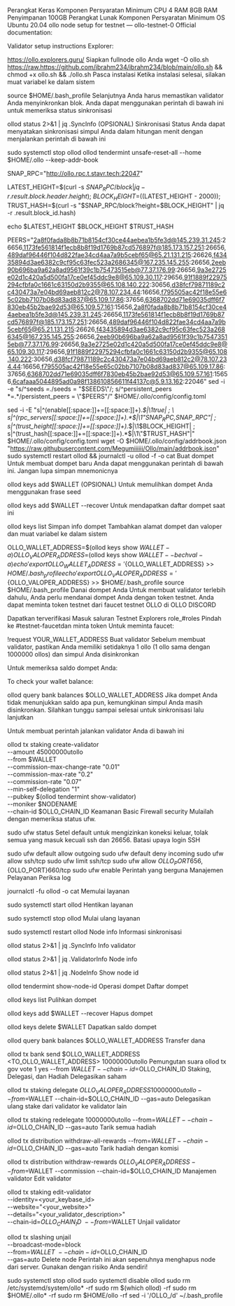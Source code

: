 Perangkat Keras
Komponen	Persyaratan Minimum
CPU	4
RAM	8GB RAM
Penyimpanan	100GB
Perangkat Lunak
Komponen	Persyaratan Minimum
OS	Ubuntu 20.04
ollo node setup for testnet — ollo-testnet-0
Official documentation:

Validator setup instructions
Explorer:

https://ollo.explorers.guru/
Siapkan fullnode ollo Anda
wget -O ollo.sh https://raw.https://github.com/ibrahm234/ibrahm234/blob/main/ollo.sh && chmod +x ollo.sh && ./ollo.sh
Pasca instalasi
Ketika instalasi selesai, silakan muat variabel ke dalam sistem

source $HOME/.bash_profile
Selanjutnya Anda harus memastikan validator Anda menyinkronkan blok. Anda dapat menggunakan perintah di bawah ini untuk memeriksa status sinkronisasi

ollod status 2>&1 | jq .SyncInfo
(OPSIONAL) Sinkronisasi Status
Anda dapat menyatakan sinkronisasi simpul Anda dalam hitungan menit dengan menjalankan perintah di bawah ini

sudo systemctl stop ollod
ollod tendermint unsafe-reset-all --home $HOME/.ollo --keep-addr-book

SNAP_RPC="http://ollo.rpc.t.stavr.tech:22047"

LATEST_HEIGHT=$(curl -s $SNAP_RPC/block | jq -r .result.block.header.height); \
BLOCK_HEIGHT=$((LATEST_HEIGHT - 2000)); \
TRUST_HASH=$(curl -s "$SNAP_RPC/block?height=$BLOCK_HEIGHT" | jq -r .result.block_id.hash)

echo $LATEST_HEIGHT $BLOCK_HEIGHT $TRUST_HASH

PEERS="2a8f0fada8b8b71b8154cf30ce44aebea1b5fe3d@145.239.31.245:26656,1173fe561814f1ecb8b8f19d1769b87cd576897f@185.173.157.251:26656,489daf96446f104d822fae34cd4aa7a9b5cebf65@65.21.131.215:26626,f43435894d3ae6382c9cf95c63fec523a2686345@167.235.145.255:26656,2eeb90b696ba9a62a8ad9561f39c1b75473515eb@77.37.176.99:26656,9a3e2725e02d1c420a5d500fa17ce0ef45ddc9e8@65.109.30.117:29656,91f1889f22975294cfbfa0c1661c63150d2b9355@65.108.140.222:30656,d38fcf79871189c2c430473a7e04bd69aeb812c2@78.107.234.44:16656,f795505ac42f18e55e65c02bb7107b08d83ad837@65.109.17.86:37656,6368702dd71e69035dff6f7830eb45b2bae92d53@65.109.57.161:15656,2a8f0fada8b8b71b8154cf30ce44aebea1b5fe3d@145.239.31.245:26656,1173fe561814f1ecb8b8f19d1769b87cd576897f@185.173.157.251:26656,489daf96446f104d822fae34cd4aa7a9b5cebf65@65.21.131.215:26626,f43435894d3ae6382c9cf95c63fec523a2686345@167.235.145.255:26656,2eeb90b696ba9a62a8ad9561f39c1b75473515eb@77.37.176.99:26656,9a3e2725e02d1c420a5d500fa17ce0ef45ddc9e8@65.109.30.117:29656,91f1889f22975294cfbfa0c1661c63150d2b9355@65.108.140.222:30656,d38fcf79871189c2c430473a7e04bd69aeb812c2@78.107.234.44:16656,f795505ac42f18e55e65c02bb7107b08d83ad837@65.109.17.86:37656,6368702dd71e69035dff6f7830eb45b2bae92d53@65.109.57.161:15656,6cafaaa5044895ad0a98f138610856611f44137c@5.9.13.162:22046"
sed -i -e "s/^seeds *=.*/seeds = \"$SEEDS\"/; s/^persistent_peers *=.*/persistent_peers = \"$PEERS\"/" $HOME/.ollo/config/config.toml

sed -i -E "s|^(enable[[:space:]]+=[[:space:]]+).*$|\1true| ; \
s|^(rpc_servers[[:space:]]+=[[:space:]]+).*$|\1\"$SNAP_RPC,$SNAP_RPC\"| ; \
s|^(trust_height[[:space:]]+=[[:space:]]+).*$|\1$BLOCK_HEIGHT| ; \
s|^(trust_hash[[:space:]]+=[[:space:]]+).*$|\1\"$TRUST_HASH\"|" $HOME/.ollo/config/config.toml
wget -O $HOME/.ollo/config/addrbook.json "https://raw.githubusercontent.com/Megumiiiiii/Ollo/main/addrbook.json"
sudo systemctl restart ollod && journalctl -u ollod -f -o cat
Buat dompet
Untuk membuat dompet baru Anda dapat menggunakan perintah di bawah ini. Jangan lupa simpan mnemonicnya

ollod keys add $WALLET
(OPSIONAL) Untuk memulihkan dompet Anda menggunakan frase seed

ollod keys add $WALLET --recover
Untuk mendapatkan daftar dompet saat ini

ollod keys list
Simpan info dompet
Tambahkan alamat dompet dan valoper dan muat variabel ke dalam sistem

OLLO_WALLET_ADDRESS=$(ollod keys show $WALLET -a)
OLLO_VALOPER_ADDRESS=$(ollod keys show $WALLET --bech val -a)
echo 'export OLLO_WALLET_ADDRESS='${OLLO_WALLET_ADDRESS} >> $HOME/.bash_profile
echo 'export OLLO_VALOPER_ADDRESS='${OLLO_VALOPER_ADDRESS} >> $HOME/.bash_profile
source $HOME/.bash_profile
Danai dompet Anda
Untuk membuat validator terlebih dahulu, Anda perlu mendanai dompet Anda dengan token testnet. Anda dapat meminta token testnet dari faucet testnet OLLO di OLLO DISCORD

Dapatkan terverifikasi
Masuk saluran Testnet Explorers role_#roles
Pindah ke #testnet-faucetdan minta token
Untuk meminta faucet:

!request YOUR_WALLET_ADDRESS
Buat validator
Sebelum membuat validator, pastikan Anda memiliki setidaknya 1 ollo (1 ollo sama dengan 1000000 ollos) dan simpul Anda disinkronkan

Untuk memeriksa saldo dompet Anda:

To check your wallet balance:

ollod query bank balances $OLLO_WALLET_ADDRESS
Jika dompet Anda tidak menunjukkan saldo apa pun, kemungkinan simpul Anda masih disinkronkan. Silahkan tunggu sampai selesai untuk sinkronisasi lalu lanjutkan

Untuk membuat perintah jalankan validator Anda di bawah ini

ollod tx staking create-validator \
  --amount 45000000utollo \
  --from $WALLET \
  --commission-max-change-rate "0.01" \
  --commission-max-rate "0.2" \
  --commission-rate "0.07" \
  --min-self-delegation "1" \
  --pubkey  $(ollod tendermint show-validator) \
  --moniker $NODENAME \
  --chain-id $OLLO_CHAIN_ID
Keamanan
Basic Firewall security
Mulailah dengan memeriksa status ufw.

sudo ufw status
Setel default untuk mengizinkan koneksi keluar, tolak semua yang masuk kecuali ssh dan 26656. Batasi upaya login SSH

sudo ufw default allow outgoing
sudo ufw default deny incoming
sudo ufw allow ssh/tcp
sudo ufw limit ssh/tcp
sudo ufw allow ${OLLO_PORT}656,${OLLO_PORT}660/tcp
sudo ufw enable
Perintah yang berguna
Manajemen Pelayanan
Periksa log

journalctl -fu ollod -o cat
Memulai layanan

sudo systemctl start ollod
Hentikan layanan

sudo systemctl stop ollod
Mulai ulang layanan

sudo systemctl restart ollod
Node info
Informasi sinkronisasi

ollod status 2>&1 | jq .SyncInfo
Info validator

ollod status 2>&1 | jq .ValidatorInfo
Node info

ollod status 2>&1 | jq .NodeInfo
Show node id

ollod tendermint show-node-id
Operasi dompet
Daftar dompet

ollod keys list
Pulihkan dompet

ollod keys add $WALLET --recover
Hapus dompet

ollod keys delete $WALLET
Dapatkan saldo dompet

ollod query bank balances $OLLO_WALLET_ADDRESS
Transfer dana

ollod tx bank send $OLLO_WALLET_ADDRESS <TO_OLLO_WALLET_ADDRESS> 10000000utollo
Pemungutan suara
ollod tx gov vote 1 yes --from $WALLET --chain-id=$OLLO_CHAIN_ID
Staking, Delegasi, dan Hadiah
Delegasikan saham

ollod tx staking delegate $OLLO_VALOPER_ADDRESS 10000000utollo --from=$WALLET --chain-id=$OLLO_CHAIN_ID --gas=auto
Delegasikan ulang stake dari validator ke validator lain

ollod tx staking redelegate <srcValidatorAddress> <destValidatorAddress> 10000000utollo --from=$WALLET --chain-id=$OLLO_CHAIN_ID --gas=auto
Tarik semua hadiah

ollod tx distribution withdraw-all-rewards --from=$WALLET --chain-id=$OLLO_CHAIN_ID --gas=auto
Tarik hadiah dengan komisi

ollod tx distribution withdraw-rewards $OLLO_VALOPER_ADDRESS --from=$WALLET --commission --chain-id=$OLLO_CHAIN_ID
Manajemen validator
Edit validator

ollod tx staking edit-validator \
  --identity=<your_keybase_id> \
  --website="<your_website>" \
  --details="<your_validator_description>" \
  --chain-id=$OLLO_CHAIN_ID \
  --from=$WALLET
Unjail validator

ollod tx slashing unjail \
  --broadcast-mode=block \
  --from=$WALLET \
  --chain-id=$OLLO_CHAIN_ID \
  --gas=auto
Delete node
Perintah ini akan sepenuhnya menghapus node dari server. Gunakan dengan risiko Anda sendiri!

sudo systemctl stop ollod
sudo systemctl disable ollod
sudo rm /etc/systemd/system/ollo* -rf
sudo rm $(which ollod) -rf
sudo rm $HOME/.ollo* -rf
sudo rm $HOME/ollo -rf
sed -i '/OLLO_/d' ~/.bash_profile
